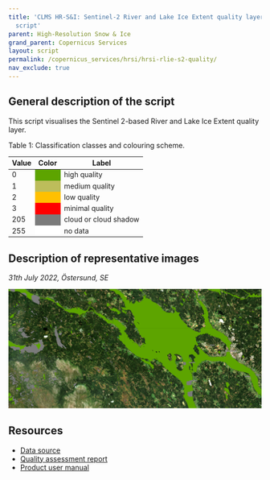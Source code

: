 ```yaml
---
title: 'CLMS HR-S&I: Sentinel-2 River and Lake Ice Extent quality layer visualisation
  script'
parent: High-Resolution Snow & Ice
grand_parent: Copernicus Services
layout: script
permalink: /copernicus_services/hrsi/hrsi-rlie-s2-quality/
nav_exclude: true
---
```


## General description of the script

This script visualises the Sentinel 2-based River and Lake Ice Extent quality layer.

Table 1: Classification classes and colouring scheme.

<table>
      <thead>
    <tr>
      <th>Value</th>
      <th>Color</th>
      <th>Label</th>
    </tr>
  </thead>
  <tbody>
    <tr>
      <td>0</td>
      <td style="background-color: #5DA400;"></td>
      <td>high quality</td>
    </tr>
    <tr>
      <td>1</td>
      <td style="background-color: #BDBD5B;"></td>
      <td>medium quality</td>
    </tr>
    <tr>
      <td>2</td>
      <td style="background-color: #FFC000;"></td>
      <td>low quality</td>
    </tr>
        <tr>
      <td>3</td>
      <td style="background-color: #FF0000;"></td>
      <td>minimal quality</td>
    </tr>
    <tr>
      <td>205</td>
      <td style="background-color: #7B7B7B;"></td>
      <td>cloud or cloud shadow</td>
    </tr>
    <tr>
      <td>255</td>
      <td style="background-color: #FFFFFF;"></td>
      <td>no data</td>
    </tr>
</tbody>
</table>

## Description of representative images

*31th July 2022, Östersund, SE*

![RLIES2 QC](fig/figure.png)

## Resources

- [Data source](https://land.copernicus.eu/pan-european/biophysical-parameters/high-resolution-snow-and-ice-monitoring/ice-products/ice-cover)
- [Quality assessment report](https://land.copernicus.eu/user-corner/technical-library/hrsi-ice-qar)
- [Product user manual](https://land.copernicus.eu/user-corner/technical-library/hrsi-ice-pum)

